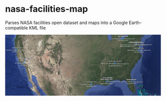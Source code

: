 # nasa-facilities-map
Parses NASA facilities open dataset and maps into a Google Earth-compatible KML file

![screenshot](screenshot.png)
